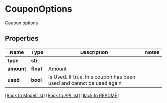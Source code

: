 # CouponOptions

Coupon options

## Properties
Name | Type | Description | Notes
------------ | ------------- | ------------- | -------------
**type** | **str** |  | 
**amount** | **float** | Amount | 
**used** | **bool** | Is Used. If true, this coupon has been used and cannot be used again | 

[[Back to Model list]](../README.md#documentation-for-models) [[Back to API list]](../README.md#documentation-for-api-endpoints) [[Back to README]](../README.md)


